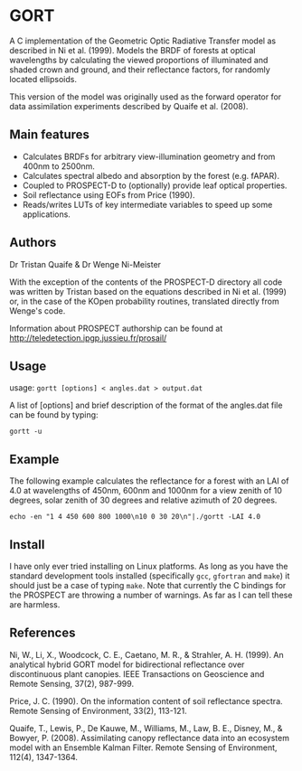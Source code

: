 # GORT

A C implementation of the Geometric Optic Radiative Transfer model as described in Ni et al. (1999). 
Models the BRDF of forests at optical wavelengths by
calculating the viewed proportions of illuminated and shaded crown and ground,
and their reflectance factors, for randomly located ellipsoids.

This version of the model was originally used as the forward operator for data assimilation experiments described by 
Quaife et al. (2008).


## Main features

* Calculates BRDFs for arbitrary view-illumination geometry and from 400nm to 2500nm.
* Calculates spectral albedo and absorption by the forest (e.g. fAPAR).
* Coupled to PROSPECT-D to (optionally) provide leaf optical properties.
* Soil reflectance using EOFs from Price (1990).
* Reads/writes LUTs of key intermediate variables to speed up some applications.



## Authors

Dr Tristan Quaife & Dr Wenge Ni-Meister

With the exception of the contents of the PROSPECT-D directory all code was written by Tristan based on the equations described in Ni et al. (1999) or, in the case of the KOpen probability routines, translated directly from Wenge's code.

Information about PROSPECT authorship can be found at http://teledetection.ipgp.jussieu.fr/prosail/

## Usage
 
usage: `gortt [options] < angles.dat > output.dat`

A list of \[options\] and brief description of the format of the angles.dat file can be found by typing:

`gortt -u`


## Example

The following example calculates the reflectance for a forest with an LAI of 4.0 at wavelengths of 450nm, 600nm and 1000nm for a view zenith of 10 degrees, solar zenith of 30 degrees and relative azimuth of 20 degrees.

`echo -en "1 4 450 600 800 1000\n10 0 30 20\n"|./gortt -LAI 4.0`


## Install

I have only ever tried installing on Linux platforms. As long as you have the standard development tools installed (specifically `gcc`, `gfortran` and `make`) it should just be a case of typing `make`. Note that currently the C bindings for the PROSPECT are throwing a number of warnings. As far as I can tell these are harmless.


## References

Ni, W., Li, X., Woodcock, C. E., Caetano, M. R., & Strahler, A. H. (1999). An analytical hybrid GORT model for bidirectional reflectance over discontinuous plant canopies. IEEE Transactions on Geoscience and Remote Sensing, 37(2), 987-999.

Price, J. C. (1990). On the information content of soil reflectance spectra. Remote Sensing of Environment, 33(2), 113-121.

Quaife, T., Lewis, P., De Kauwe, M., Williams, M., Law, B. E., Disney, M., & Bowyer, P. (2008). Assimilating canopy reflectance data into an ecosystem model with an Ensemble Kalman Filter. Remote Sensing of Environment, 112(4), 1347-1364.
